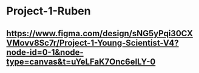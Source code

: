 # Project-1-Ruben

## https://www.figma.com/design/sNG5yPqi30CXVMovv8Sc7r/Project-1-Young-Scientist-V4?node-id=0-1&node-type=canvas&t=uYeLFaK7Onc6eILY-0
